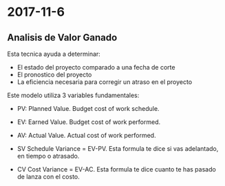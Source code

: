 # 2017-11-6

## Analisis de Valor Ganado
Esta tecnica ayuda a determinar:

* El estado del proyecto comparado a una fecha de corte
* El pronostico del proyecto
* La eficiencia necesaria para corregir un atraso en el proyecto

Este modelo utiliza 3 variables fundamentales:

* PV: Planned Value. Budget cost of work schedule.
* EV: Earned Value. Budget cost of work performed.
* AV: Actual Value. Actual cost of work performed.

* SV Schedule Variance = EV-PV. Esta formula te dice si vas adelantado, en tiempo o atrasado.
* CV Cost Variance = EV-AC. Esta formula te dice cuanto te has pasado de lanza con el costo.